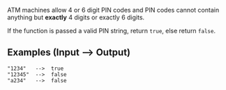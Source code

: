 ATM machines allow 4 or 6 digit PIN codes and PIN codes cannot contain anything but **exactly** 4 digits or exactly 6 digits.

If the function is passed a valid PIN string, return ```true```, else return ```false```.

## **Examples (Input --> Output)**
```
"1234"   -->  true
"12345"  -->  false
"a234"   -->  false
```